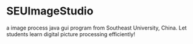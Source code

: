 SEUImageStudio
==============

a image process java gui program from Southeast University, China. Let students learn digital picture processing  efficiently!